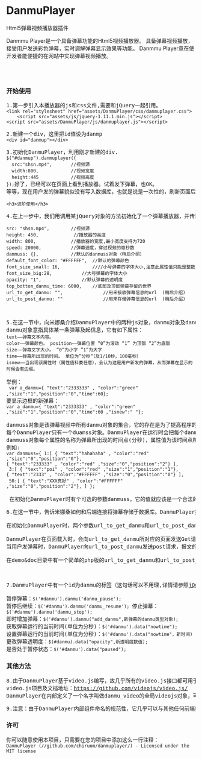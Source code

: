 # DanmuPlayer
Html5弹幕视频播放器插件


Danmmu Player是一个具备弹幕功能的Html5视频播放器。
具备弹幕视频播放，接受用户发送彩色弹幕，实时调解弹幕显示效果等功能。
Danmmu Player意在使开发者能便捷的在网站中实现弹幕视频播放。



<br>
<br>
<h3>开始使用</h3>
<pre>
1.第一步引入本播放器的js和css文件,需要和jQuery一起引用。
<code class=language-html>&lt;link rel=&quot;stylesheet&quot; href=&quot;assets/DanmuPlayer/css/danmuplayer.css&quot;&gt;
	&lt;script src=&quot;assets/js/jquery-1.11.1.min.js&quot;&gt;&lt;/script&gt;
&lt;script src=&quot;assets/DanmuPlayer/js/danmuplayer.js&quot;&gt;&lt;/script&gt;</code></pre>
<pre>
2.新建一个div，这里把id值设为danmp
<code class=language-html>&lt;div id=&quot;danmup&quot;&gt;&lt;/div&gt;</code></pre>
<pre>
3.初始化DanmuPlayer，利用刚才新建的div.
<code class="language-js">$("#danmup").danmuplayer({
  src:"shsn.mp4",       //视频源
  width:800,			//视频宽度
  height:445			//视频高度
});</code>好了，已经可以在页面上看到播放器。试着发下弹幕，也OK。
等等，现在用户发的弹幕貌似没有写入数据库，也就是说是一次性的，刷新页面后就没了？是这样的，但是接下来就告诉你可以怎么做。</pre>

	<h3>进阶使用</h3>
<pre>
4.在上一步中，我们用调用某jQuery对象的方法初始化了一个弹幕播放器，并传递了一些参数（src,width,height）。其实这个方法具有以下参数 （除了视频源外其余参数均可选，冒号后面的为默认值）
<code class="language-js">
src: "shsn.mp4",		//视频源
height: 450,             //播放器的高度
width: 800,				//播放器的宽度,最小宽度支持为720
speed: 20000,			//弹幕速度，穿过视频的毫秒数 
danmuss: {},            //默认的danmuss对象（稍后介绍）
default_font_color: "#FFFFFF",  //默认的弹幕颜色
font_size_small: 16,			////小号弹幕的字体大小,注意此属性值只能是整数
font_size_big:28,           //大号弹幕的字体大小 
opacity: "1",				//默认弹幕的透明度
top_botton_danmu_time: 6000,    //底部及顶部弹幕存留的世界
url_to_get_danmu: "",				//用来接收弹幕信息的url  (稍后介绍)
url_to_post_danmu: ""				//用来存储弹幕信息的url  (稍后介绍)

</code>
</pre>
<pre>
5.在这一节中，向米娜桑介绍DanmuPlayer中的两种js对象，danmu对象及danmuss对象。
danmu对象意指具体某一条弹幕及起信息，它有如下属性：
<code>text——弹幕文本内容。 
color——弹幕颜色。 position——弹幕位置 “0”为滚动 “1” 为顶部 “2”为底部 
size——弹幕文字大小。 “0”为小字 ”1”为大字
time——弹幕所出现的时间。 单位为”分秒“（及1/10秒，100毫秒）
isnew——当出现该属性时（属性值科委任意），会认为这是用户新发的弹幕，从而弹幕在显示的时候会有边框。
</code> 
举例：
<code> var a_danmu={ "text":"2333333" , "color":"green" ,"size":"1","position":"0","time":60};</code> 
要显示边框的新弹幕：
<code>var a_danmu={ "text":"2333333" , "color":"green" ,"size":"1","position":"0","time":60 ,"isnew":" "}; </code>

danmuss对象是该弹幕视频中所有danmu对象的集合，它的存在是为了提高程序的效率。
每个DanmuPlayer只有一个duamss对象。DanmuPlayer在运行时会把每个danmu对象写入danmuss对象。
dammuss对象每个属性的名称为弹幕所出现的时间点(分秒)，属性值为该时间点所出现的所有弹幕的danmu对象(除掉time属性的)所组成的数组。
例如:
<code class="language-js">var danmuss={ 1:[ { "text":"hahahaha" , "color":"red" ,"size":"0","position":"0"}, 
{ "text":"233333" , "color":"red" ,"size":"0","position":"2"} ],
 3:[ { "text":"poi" , "color":"red" ,"size":"1","position":"1"}, 
{ "text":"2333" , "color":"#FFFFFF" ,"size":"0","position":"0"} ],
 50:[ { "text":"XXX真好" , "color":"#FFFFFF" ,"size":"0","position":"2"}, ] };
</code>
 在初始化DanmuPlayer时有个可选的参数danmuss，它的值就应该是一个合法的danmuss对象。有了这个参数，DanmuPlayer会把这个参数值中的dannuss播放于屏幕。（对于danmuss对象，如果暂时不理解可以绕过，很少用到）
</pre>
<pre>
6.在这一节中，告诉米娜桑如何和后端连接将弹幕存储于数据库。DanmuPlayer提供了高度封装的和后端ajax交互的接口，你只需按照接口修改出一个或两个后端页面即可。

在初始化DanmuPlayer时，两个参数url_to_get_danmu和url_to_post_danmu就是用来和后端连接的。url_to_get_danmu用来获取弹幕，url_to_post_danmu用来存储弹幕。url_to_get_danmu和url_to_post_danmu接受的参数都是url。

DanmuPlayer在页面载入时，会向url_to_get_danmu所对应的页面发送Get请求，url_to_get_danmu对应页面的http响应报文的内容中应该是一个由danmu对象组成的js数组（字符串形式）。"['{danmmu对象1}','{danmu对象2}',...,'{danmu对象n}']"这样的字符串（遵循JSON格式标准）（在报文中是没有最外面的引号的）(注意：每个danmu对象都要被引号所包裹，否则会产生致命错误)。
当用户发弹幕时，DanmuPlayer向url_to_post_danmu发送post请求，报文的内容是用户所发弹幕的danmu对象（字符串）（遵循JSON格式标准）。

在demo&doc目录中有一个简单的php版的url_to_get_danmu和url_to_post_danmu所对应页面的编写示例：


</pre>
<pre>
7.DanmuPlayer中有一个id为danmu的标签（这句话可以不用理,详情请参照<a target="_blank" href="http://githu.com/chiruom/danmu">jQuery.danmu.js项目</a>）。可以直接复制以下代码语句去即时的操作弹幕：

暂停弹幕：<code class="language-js">$('#danmu').danmu('danmu_pause'); </code>暂停后继续：<code class="language-js">$('#danmu').danmu('danmu_resume'); </code>停止弹幕：
<code class="language-js">$('#danmu').danmu('danmu_stop');  </code>即时增加弹幕：<code class="language-js">$('#danmu').danmu("add_danmu",新弹幕的danmu类型对象); </code>获取弹幕运行的当前时间(单位为分秒)：<code class="language-js">$('#danmu').data("nowtime"); </code>设置弹幕运行的当前时间(单位为分秒)：<code class="language-js">$('#danmu').data("nowtime"，新时间)  </code>更改弹幕透明度：<code class="language-js">$(#danmu).data("opacity",新透明度数值);</code>是否处于暂停状态：<code class="language-js">$('#danmu').data("paused");</code>
</pre>


<h3>其他方法</h3>
<pre>8.由于DanmuPlayer基于video.js编写，故几乎所有的video.js接口都可用于DanmuPlayer。
video.js项目及文档地址：<a target="blank" href="https://github.com/videojs/video.js/">https://github.com/videojs/video.js/</a>
DanmuPlayer在内部定义了一个名字叫做danmu_video的全局videojs对象，可以对danmu_video使用video.js的任何方法及相应事件处理等。
</pre>
<pre>
9.注意：由于DanmuPlayer内部组件命名的规范性，它几乎可以与其他任何前端插件共存。但是，一个页面上只允许存在一个DanmuPlayer。此缺陷在后续版本或许会改进。如果你需要在一个页面中使用多个DanmuPlayer，可以使用frame标签。</pre>
<h3>许可</h3>
<pre>
你可以随意使用本项目，只需要在您的项目中添加这么一行注释：
<code class="language-html">DanmuPlayer (//github.com/chiruom/danmuplayer/) - Licensed under the MIT license</code>
</pre>

